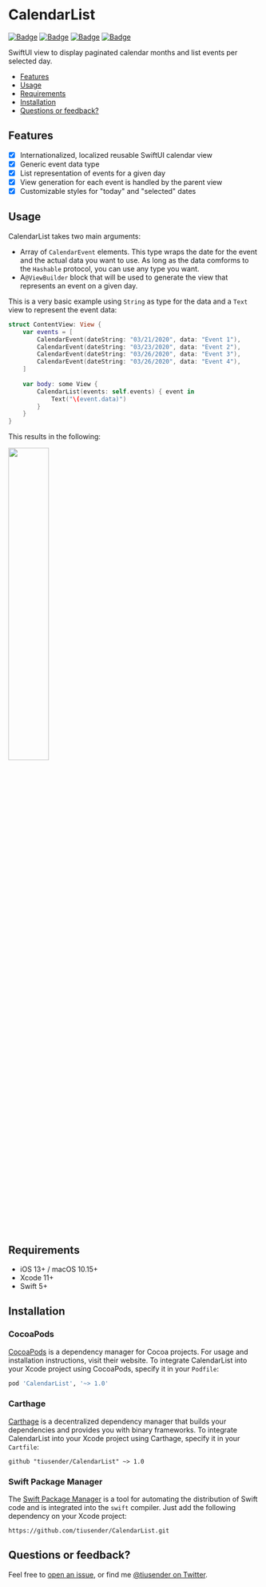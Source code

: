 # CalendarList

[![Badge](https://img.shields.io/badge/License-MIT-green.svg)](https://shields.io/)
[![Badge](https://img.shields.io/badge/Swift-5.0-blue.svg)](https://shields.io/)
[![Badge](https://img.shields.io/badge/Xcode-11-blue.svg)](https://shields.io/)
[![Badge](https://img.shields.io/badge/platforms-iOS%20|%20macOS%20-blue.svg)](https://shields.io/)

SwiftUI view to display paginated calendar months and list events per selected day.

- [Features](#features)
- [Usage](#usage)
- [Requirements](#requirements)
- [Installation](#installation)
- [Questions or feedback?](#questions-or-feedback)

## Features

- [x] Internationalized, localized reusable SwiftUI calendar view
- [x] Generic event data type
- [x] List representation of events for a given day
- [x] View generation for each event is handled by the parent view
- [x] Customizable styles for "today" and "selected" dates

## Usage

CalendarList takes two main arguments:

- Array of `CalendarEvent` elements. This type wraps the date for the event and the actual data you want to use. As long as the data comforms to the `Hashable` protocol, you can use any type you want.
- A`@ViewBuilder` block that will be used to generate the view that represents an event on a given day.

This is a very basic example using `String` as type for the data and a `Text` view to represent the event data:

```swift
struct ContentView: View {
    var events = [
        CalendarEvent(dateString: "03/21/2020", data: "Event 1"),
        CalendarEvent(dateString: "03/23/2020", data: "Event 2"),
        CalendarEvent(dateString: "03/26/2020", data: "Event 3"),
        CalendarEvent(dateString: "03/26/2020", data: "Event 4"),
    ]
    
    var body: some View {
        CalendarList(events: self.events) { event in
            Text("\(event.data)")
        }
    }
}
```

This results in the following:

<img src="Resources/Video1.gif" width="40%">


## Requirements

- iOS 13+ / macOS 10.15+
- Xcode 11+
- Swift 5+

## Installation

### CocoaPods

[CocoaPods](https://cocoapods.org) is a dependency manager for Cocoa projects. For usage and installation instructions, visit their website. To integrate CalendarList into your Xcode project using CocoaPods, specify it in your `Podfile`:

```ruby
pod 'CalendarList', '~> 1.0'
```

### Carthage

[Carthage](https://github.com/Carthage/Carthage) is a decentralized dependency manager that builds your dependencies and provides you with binary frameworks. To integrate CalendarList into your Xcode project using Carthage, specify it in your `Cartfile`:

```ogdl
github "tiusender/CalendarList" ~> 1.0
```

### Swift Package Manager

The [Swift Package Manager](https://swift.org/package-manager/) is a tool for automating the distribution of Swift code and is integrated into the `swift` compiler. Just add the following dependency on your Xcode project:

```ogdl
https://github.com/tiusender/CalendarList.git
```

## Questions or feedback?

Feel free to [open an issue](https://github.com/tiusender/CalendarList/issues/new), or find me [@tiusender on Twitter](https://twitter.com/tiusender).
